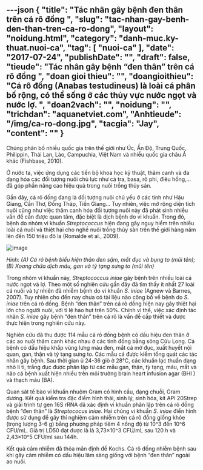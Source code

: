 ---json
{
    "title": "Tác nhân gây bệnh đen thân trên cá rô đồng ",
    "slug": "tac-nhan-gay-benh-den-than-tren-ca-ro-dong",
    "layout": "noidung.html",
    "category": "danh-muc.ky-thuat.nuoi-ca",
    "tag": [
        "nuoi-ca"
    ],
    "date": "2017-07-24",
    "publishDate": "",
    "draft": false,
    "tieude": "Tác nhân gây bệnh “đen thân” trên cá rô đồng ",
    "doan gioi thieu": "",
    "doangioithieu": "Cá rô đồng (Anabas testudineus) là loài cá phân bố rộng, có thể sống ở các thủy vực nước ngọt và nước lợ. ",
    "doan2vach": "",
    "noidung": "",
    "trichdan": "aquanetviet.com",
    "Anhtieude": "/img/ca-ro-dong.jpg",
    "tacgia": "Jay",
    "__content__": ""
}
---
<p>Ch&uacute;ng ph&acirc;n bố nhiều quốc gia tr&ecirc;n thế giới như &Uacute;c, Ấn Độ, Trung Quốc, Philippin, Th&aacute;i Lan, L&agrave;o, Campuchia, Việt Nam v&agrave; nhiều quốc gia ch&acirc;u &Aacute; kh&aacute;c (Fishbase, 2010).&nbsp;</p>

<p>Ở nước ta, việc ứng dụng c&aacute;c tiến bộ khoa học kỹ thuật, th&acirc;m canh v&agrave; đa dạng h&oacute;a c&aacute;c đối tượng nu&ocirc;i chủ lực như c&aacute; tra, basa, r&ocirc; phi, đi&ecirc;u hồng,&hellip; đ&atilde; g&oacute;p phần n&acirc;ng cao hiệu quả trong nu&ocirc;i trồng thủy sản.</p>

<p>Gần đ&acirc;y, c&aacute; r&ocirc; đồng đang l&agrave; đối tượng nu&ocirc;i chủ yếu ở c&aacute;c tỉnh như Hậu Giang, Cần Thơ, Đồng Th&aacute;p, Tiền Giang&hellip; Tuy nhi&ecirc;n, việc mở rộng diện t&iacute;ch nu&ocirc;i cũng như việc th&acirc;m canh h&oacute;a đối tượng nu&ocirc;i n&agrave;y đ&atilde; ph&aacute;t sinh nhiều vấn đề cần được quan t&acirc;m, đặc biệt l&agrave; dịch bệnh do vi khuẩn. Trong đ&oacute;, bệnh do nh&oacute;m vi khuẩn&nbsp;<em>Streptococcus</em>&nbsp;hiện đang g&acirc;y nguy hiểm tr&ecirc;n nhiều lo&agrave;i c&aacute; nu&ocirc;i v&agrave; thiệt hại cho nghề nu&ocirc;i trồng thủy sản tr&ecirc;n thế giới h&agrave;ng năm l&ecirc;n đến 150 triệu đ&ocirc; la (Romalde et al., 2009).</p>

<p><img alt="image" src="http://68.media.tumblr.com/615e25ec21d9e007ca92bde9d6b4f53d/tumblr_inline_o2ruw37Agp1txo3bl_1280.png" /></p>

<p><em>H&igrave;nh: (A) C&aacute; r&ocirc; bệnh biểu hiện th&acirc;n đen sậm, mắt đục v&agrave; bụng to (mũi t&ecirc;n); (B) Xoang chứa dịch m&aacute;u, gan v&agrave; tỳ tạng sưng to (mũi t&ecirc;n)&nbsp;</em></p>

<p>Trong nh&oacute;m vi khuẩn n&agrave;y,&nbsp;<em>Streptococcus iniae</em>&nbsp;g&acirc;y bệnh tr&ecirc;n nhiều lo&agrave;i c&aacute; nước ngọt v&agrave; lợ. Theo một số nghi&ecirc;n cứu gần đ&acirc;y đ&atilde; t&igrave;m thấy &iacute;t nhất 27 lo&agrave;i c&aacute; nu&ocirc;i v&agrave; tự nhi&ecirc;n đ&atilde; nhiễm bệnh do vi khuẩn&nbsp;<em>S. iniae</em>&nbsp;(Agnew v&agrave; Barnes, 2007). Tuy nhi&ecirc;n cho đến nay chưa c&oacute; t&agrave;i liệu n&agrave;o c&ocirc;ng bố về bệnh do&nbsp;<em>S. iniae</em>&nbsp;tr&ecirc;n c&aacute; r&ocirc; đồng. Bệnh &ldquo;đen th&acirc;n&rdquo; tr&ecirc;n c&aacute; r&ocirc; đồng hiện nay g&acirc;y thiệt hại lớn cho người nu&ocirc;i, với tỉ lệ hao hụt tr&ecirc;n 50%. Ch&iacute;nh v&igrave; thế, việc x&aacute;c định t&aacute;c nh&acirc;n&nbsp;<em>S. iniae&nbsp;</em>g&acirc;y bệnh &ldquo;đen th&acirc;n&rdquo; tr&ecirc;n c&aacute; r&ocirc; l&agrave; vấn đề cấp thiết v&agrave; được thực hiện trong nghi&ecirc;n cứu n&agrave;y.</p>

<p>Nghi&ecirc;n cứu đ&atilde; thu được 114 mẫu c&aacute; r&ocirc; đồng bệnh c&oacute; dấu hiệu đen th&acirc;n ở c&aacute;c ao nu&ocirc;i th&acirc;m canh kh&aacute;c nhau ở c&aacute;c tỉnh đồng bằng s&ocirc;ng Cửu Long. C&aacute; bệnh c&oacute; dấu hiệu khắp v&ugrave;ng lưng m&agrave;u đen, mắt c&aacute; mờ đục, xuất huyết nội quan, gan, thận v&agrave; tỳ tạng sưng to. C&aacute;c mẫu c&aacute; được kiểm tổng qu&aacute;t c&aacute;c t&aacute;c nh&acirc;n g&acirc;y bệnh. Sau thời gian ủ 24-36 gi&ograve; ở 28&deg;C, c&aacute;c khuẩn lạc thuần dạng nhỏ li ti, trắng đục được ph&acirc;n lập từ c&aacute;c mẫu gan, thận, tỳ tạng, m&aacute;u, mắt v&agrave; n&atilde;o c&aacute; bệnh xuất hiện nhiều tr&ecirc;n m&ocirc;i trường brain heart infusion agar (BHI ) v&agrave; thạch m&aacute;u (BA).&nbsp;</p>

<p>Quan s&aacute;t tế b&agrave;o vi khuẩn nhuộm Gram c&oacute; h&igrave;nh cầu, dạng chuỗi, Gram dương. Kết quả kiểm tra đặc điểm h&igrave;nh th&aacute;i, sinh l&yacute;, sinh h&oacute;a, k&iacute;t API 20Strep v&agrave; giải tr&igrave;nh tự gen 16S rRNA đ&atilde; x&aacute;c định vi khuẩn ph&acirc;n lập tr&ecirc;n c&aacute; r&ocirc; đồng bệnh &ldquo;đen th&acirc;n&rdquo; l&agrave;&nbsp;<em>Streptococus iniae</em>. Hai chủng vi khuẩn&nbsp;<em>S. iniae</em>&nbsp;điển h&igrave;nh được sử dụng để g&acirc;y th&iacute; nghiệm cảm nhiễm tr&ecirc;n c&aacute; r&ocirc; đồng giống khỏe (trọng lượng 3-6 g) bằng phương ph&aacute;p ti&ecirc;m 4 nồng độ từ 10^3 đến 10^6 CFU/mL. Gi&aacute; trị LD50 đạt được l&agrave; l&agrave; 3,73&times;10^3 CFU/mL sau 120 h v&agrave; 2,43&times;10^5 CFU/ml sau 144h.&nbsp;</p>

<p>Kết quả cảm nhiễm đ&atilde; thỏa m&atilde;n định đề Kochs. C&aacute; r&ocirc; đồng nhiễm bệnh sau khi g&acirc;y cảm nhiễm c&oacute; dấu hiệu l&acirc;m s&agrave;ng giống với bệnh &ldquo;đen th&acirc;n&rdquo; ngo&agrave;i ao nu&ocirc;i.&nbsp;</p>
